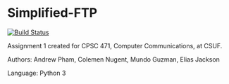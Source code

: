 # Simplified-FTP

[![Build Status](https://travis-ci.org/andrewdpham3/Simplified-FTP.svg?branch=master)](https://travis-ci.org/andrewdpham3/Simplified-FTP)

Assignment 1 created for CPSC 471, Computer Communications, at CSUF.

Authors: Andrew Pham, Colemen Nugent, Mundo Guzman, Elias Jackson

Language: Python 3

